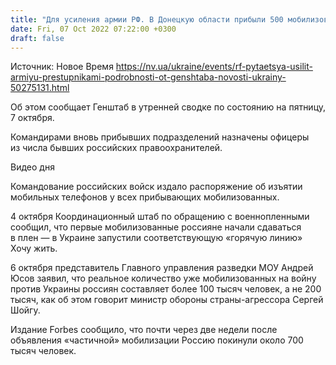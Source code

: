 ```yaml
---
title: "Для усиления армии РФ. В Донецкую области прибыли 500 мобилизованных уголовников — Генштаб"
date: Fri, 07 Oct 2022 07:22:00 +0300
draft: false
---
```

Источник: Новое Время https://nv.ua/ukraine/events/rf-pytaetsya-usilit-armiyu-prestupnikami-podrobnosti-ot-genshtaba-novosti-ukrainy-50275131.html


 Об этом сообщает Генштаб в утренней сводке по состоянию на пятницу, 7 октября.

Командирами вновь прибывших подразделений назначены офицеры из числа бывших российских правоохранителей.

 Видео дня   

Командование российских войск издало распоряжение об изъятии мобильных телефонов у всех прибывающих мобилизованных.

4 октября Координационный штаб по обращению с военнопленными сообщил, что первые мобилизованные россияне начали сдаваться в плен — в Украине запустили соответствующую «горячую линию» Хочу жить.

6 октября представитель Главного управления разведки МОУ Андрей Юсов заявил, что реальное количество уже мобилизованных на войну против Украины россиян составляет более 100 тысяч человек, а не 200 тысяч, как об этом говорит министр обороны страны-агрессора Сергей Шойгу.

Издание Forbes сообщило, что почти через две недели после объявления «частичной» мобилизации Россию покинули около 700 тысяч человек.
